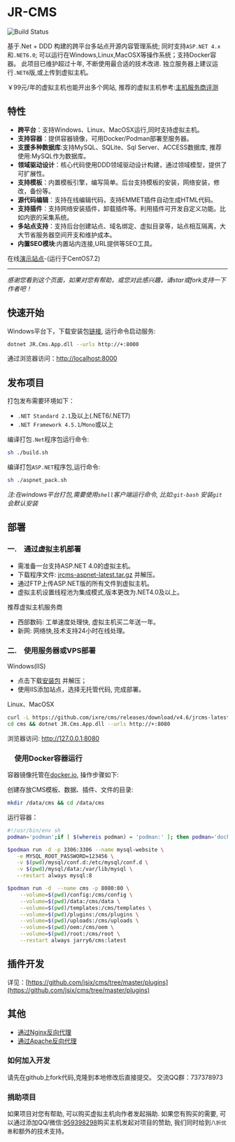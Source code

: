 ﻿# JR-CMS

![Build Status](https://cloud.drone.io/api/badges/ixre/cms/status.svg)

基于.Net + DDD 构建的跨平台多站点开源内容管理系统; 同时支持`ASP.NET 4.x`和`.NET6.0`; 可以运行在Windows,Linux,MacOSX等操作系统；支持Docker容器。
此项目已维护超过十年, 不断使用最合适的技术改进. 独立服务器上建议运行`.NET6`版,或上传到虚拟主机。

￥99元/年的虚拟主机也能开出多个网站, 推荐的虚拟主机参考:[主机服务商评测](#部署)

## 特性

- **跨平台**：支持Windows、Linux、MacOSX运行,同时支持虚拟主机。
- **支持容器**：提供容器镜像，可用Docker/Podman部署至服务器。
- **支援多种数据库**:支持MySQL、SQLite、Sql Server、ACCESS数据库, 推荐使用:MySQL作为数据库。
- **领域驱动设计**：核心代码使用DDD领域驱动设计构建，通过领域模型，提供了可扩展性。
- **支持模板**：内置模板引擎，编写简单。后台支持模板的安装，网络安装，修改，备份等。
- **源代码编辑**：支持在线编辑代码，支持EMMET插件自动生成HTML代码。
- **支持插件**：支持网络安装插件，卸载插件等。利用插件可开发自定义功能。比如内嵌的采集系统。
- **多站点支持**：支持后台创建站点、域名绑定、虚拟目录等，站点相互隔离，大大节省服务器空间开支和维护成本。
- **内置SEO模块**:内置站内连接,URL提供等SEO工具。

在线[演示站点](http://www.56x.net)-(运行于CentOS7.2)

------------------------------------------------------------------------

*感谢您看到这个页面，如果对您有帮助，或您对此感兴趣，请star或fork支持一下作者吧！*

## 快速开始

Windows平台下，下载安装包[链接](http://s.56x.net/jrcms_latest), 运行命令启动服务:

```bash
dotnet JR.Cms.App.dll --urls http://+:8000
```

通过浏览器访问：<http://localhost:8000>

## 发布项目

打包发布需要环境如下：

- `.NET Standard 2.1`及以上(.NET6/.NET7)
- `.NET Framework 4.5.1`/`Mono`或以上

编译打包`.Net`程序包运行命令:

```bash
sh ./build.sh
```

编译打包`ASP.NET`程序包,运行命令:

```bash
sh ./aspnet_pack.sh
```

*注:在windows平台打包,需要使用`shell`客户端运行命令, 比如:`git-bash` 安装`git`会默认安装*

## 部署

### 一.　通过虚拟主机部署

- 需准备一台支持ASP.NET 4.0的虚拟主机。
- 下载程序文件: [jrcms-aspnet-latest.tar.gz](https://github.com/ixre/cms/releases) 并解压。
- 通过FTP上传ASP.NET版的所有文件到虚拟主机。
- 虚拟主机设置线程池为集成模式,版本更改为.NET4.0及以上。

推荐虚拟主机服务商

- 西部数码: 工单速度处理快, 虚拟主机买二年送一年。
- 新网: 网络快,技术支持24小时在线处理。

### 二.　使用服务器或VPS部署

Windows(IIS)

- 点击下载[安装包](https://github.com/ixre/cms/releases) 并解压；
- 使用IIS添加站点，选择无托管代码, 完成部署。

Linux、MacOSX

```bash
curl -L https://github.com/ixre/cms/releases/download/v4.6/jrcms-latest.tar.gz | tar xz
cd cms && dotnet JR.Cms.App.dll --urls http://+:8080
```

浏览器访问: <http://127.0.0.1:8080>

### 　使用Docker容器运行

容器镜像托管在[docker.io](https://hub.docker.com/r/jarry6/cms), 操作步骤如下:

创建存放CMS模板、数据、插件、文件的目录:

```bash
mkdir /data/cms && cd /data/cms
```

运行容器：

```bash
#!/usr/bin/env sh
podman='podman';if [ $(whereis podman) = 'podman:' ]; then podman='docker';fi

$podman run -d -p 3306:3306 --name mysql-website \
   -e MYSQL_ROOT_PASSWORD=123456 \
   -v $(pwd)/mysql/conf.d:/etc/mysql/conf.d \
   -v $(pwd)/mysql/data:/var/lib/mysql \
   --restart always mysql:8

$podman run -d  --name cms -p 8080:80 \
    --volume=$(pwd)/config:/cms/config \
    --volume=$(pwd)/data:/cms/data \
    --volume=$(pwd)/templates:/cms/templates \
    --volume=$(pwd)/plugins:/cms/plugins \
    --volume=$(pwd)/uploads:/cms/uploads \
    --volume=$(pwd)/oem:/cms/oem \
    --volume=$(pwd)/root:/cms/root \
    --restart always jarry6/cms:latest
```

## 插件开发

详见：[https://github.com/jsix/cms/tree/master/plugins](https://github.com/jsix/cms/tree/master/plugins)

## 其他

- [通过Nginx反向代理](doc/nginx-proxy.md)
- [通过Apache反向代理](doc/apache-proxy.md)

### 如何加入开发

请先在github上fork代码,克隆到本地修改后直接提交。 交流QQ群：737378973

### 捐助项目

如果项目对您有帮助, 可以购买虚拟主机向作者发起捐助. 如果您有购买的需要, 可以通过添加QQ/微信:[959398298](tencent://message?uin=959398298)购买主机发起对项目的赞助, 我们同时给到`八折优惠`和额外的技术支持。
